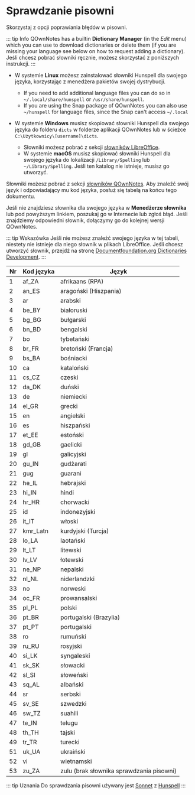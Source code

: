 # Sprawdzanie pisowni

Skorzystaj z opcji poprawiania błędów w pisowni.

::: tip Info
QOwnNotes has a builtin **Dictionary Manager** (in the _Edit_ menu) which you can use to download dictionaries or delete them (if you are missing your language see below on how to request adding a dictionary). Jeśli chcesz pobrać słowniki ręcznie, możesz skorzystać z poniższych instrukcji.
:::

- W systemie **Linux** możesz zainstalować słowniki Hunspell dla swojego języka, korzystając z menedżera pakietów swojej dystrybucji.
  - If you need to add additional language files you can do so in `~/.local/share/hunspell` or `/usr/share/hunspell`.
  - If you are using the Snap package of QOwnNotes you can also use `~/hunspell` for language files, since the Snap can't access `~/.local`

- W systemie **Windows** musisz skopiować słowniki Hunspell dla swojego języka do folderu `dicts` w folderze aplikacji QOwnNotes lub w ścieżce `C:\Użytkownicy\[username]\dicts`.
  - Słowniki możesz pobrać z sekcji [słowników LibreOffice](https://github.com/LibreOffice/dictionaries).
  - W systemie **macOS** musisz skopiować słowniki Hunspell dla swojego języka do lokalizacji `/Library/Spelling` lub `~/Library/Spelling`. Jeśli ten katalog nie istnieje, musisz go utworzyć.

Słowniki możesz pobrać z sekcji [słowników QOwnNotes](https://github.com/qownnotes/dictionaries). Aby znaleźć swój język i odpowiadający mu kod języka, posłuż się tabelą na końcu tego dokumentu.

Jeśli nie znajdziesz słownika dla swojego języka w **Menedżerze słownika** lub pod powyższym linkiem, poszukaj go w Internecie lub zgłoś błąd. Jeśli znajdziemy odpowiedni słownik, dołączymy go do kolejnej wersji QOwnNotes.

::: tip
Wskazówka Jeśli nie możesz znaleźć swojego języka w tej tabeli, niestety nie istnieje dla niego słownik w plikach LibreOffice. Jeśli chcesz utworzyć słownik, przejdź na stronę [Documentfoundation.org Dictionaries Development](https://wiki.documentfoundation.org/Development/Dictionaries).
:::

| Nr | Kod języka | Język                                    |
| -- | ---------- | ---------------------------------------- |
| 1  | af_ZA      | afrikaans (RPA)                          |
| 2  | an_ES      | aragoński (Hiszpania)                    |
| 3  | ar         | arabski                                  |
| 4  | be_BY      | białoruski                               |
| 5  | bg_BG      | bułgarski                                |
| 6  | bn_BD      | bengalski                                |
| 7  | bo         | tybetański                               |
| 8  | br_FR      | bretoński (Francja)                      |
| 9  | bs_BA      | bośniacki                                |
| 10 | ca         | kataloński                               |
| 11 | cs_CZ      | czeski                                   |
| 12 | da_DK      | duński                                   |
| 13 | de         | niemiecki                                |
| 14 | el_GR      | grecki                                   |
| 15 | en         | angielski                                |
| 16 | es         | hiszpański                               |
| 17 | et_EE      | estoński                                 |
| 18 | gd_GB      | gaelicki                                 |
| 19 | gl         | galicyjski                               |
| 20 | gu_IN      | gudżarati                                |
| 21 | gug        | guarani                                  |
| 22 | he_IL      | hebrajski                                |
| 23 | hi_IN      | hindi                                    |
| 24 | hr_HR      | chorwacki                                |
| 25 | id         | indonezyjski                             |
| 26 | it_IT      | włoski                                   |
| 27 | kmr_Latn   | kurdyjski (Turcja)                       |
| 28 | lo_LA      | laotański                                |
| 29 | lt_LT      | litewski                                 |
| 30 | lv_LV      | łotewski                                 |
| 31 | ne_NP      | nepalski                                 |
| 32 | nl_NL      | niderlandzki                             |
| 33 | no         | norweski                                 |
| 34 | oc_FR      | prowansalski                             |
| 35 | pl_PL      | polski                                   |
| 36 | pt_BR      | portugalski (Brazylia)                   |
| 37 | pt_PT      | portugalski                              |
| 38 | ro         | rumuński                                 |
| 39 | ru_RU      | rosyjski                                 |
| 40 | si_LK      | syngaleski                               |
| 41 | sk_SK      | słowacki                                 |
| 42 | sl_Sl      | słoweński                                |
| 43 | sq_AL      | albański                                 |
| 44 | sr         | serbski                                  |
| 45 | sv_SE      | szwedzki                                 |
| 46 | sw_TZ      | suahili                                  |
| 47 | te_IN      | telugu                                   |
| 48 | th_TH      | tajski                                   |
| 49 | tr_TR      | turecki                                  |
| 51 | uk_UA      | ukraiński                                |
| 52 | vi         | wietnamski                               |
| 53 | zu_ZA      | zulu (brak słownika sprawdzania pisowni) |

::: tip
Uznania Do sprawdzania pisowni używany jest [Sonnet](https://github.com/KDE/sonnet) z [Hunspell](https://hunspell.github.io/)
:::
